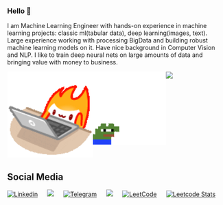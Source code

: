 ### Hello 🐣
I am Machine Learning Engineer with hands-on experience in machine learning projects: classic ml(tabular data), deep learning(images, text). Large experience working with processing BigData and building robust machine learning models on it. Have nice background in Computer Vision and NLP. I like to train deep neural nets on large amounts of data and bringing value with money to business.
<div r style="display: inline-block; justify-content: space-evenly;">
  <img align="right" src="https://github-readme-stats.vercel.app/api/top-langs/?username=kremenevskiy&langs_count=6&hide=javascript,css&theme=dark">
  <img src="https://github.com/kremenevskiy/kremenevskiy/blob/master/Flame.gif?raw=true" width="200"">
  <img src="https://github.com/kremenevskiy/kremenevskiy/blob/master/chill.gif?raw=true" align="right" width="170"">
</div>
<br />



## Social Media
[![Linkedin](https://img.shields.io/badge/LinkedIn-0077B5?style=for-the-badge&logo=linkedin&logoColor=white)](https://www.linkedin.com/in/kremeneuski/) &emsp;
[![](https://img.shields.io/badge/Gmail-D14836?style=for-the-badge&logo=gmail&logoColor=white)](mailto:kremeneuski@gmail.com) &emsp;
[![Telegram](https://img.shields.io/badge/Telegram-2CA5E0?style=for-the-badge&logo=telegram&logoColor=white)](https://t.me/kremenevskiy) &emsp;
[![](https://img.shields.io/badge/Kaggle-00599C?style=for-the-badge&logo=kaggle&logoColor=white)](https://www.kaggle.com/kremenevskiy/) &emsp;
[![LeetCode](https://img.shields.io/badge/LeetCode-000000?style=for-the-badge&logo=LeetCode&logoColor=#d16c06)](https://leetcode.com/u/kremenevskiy/) &emsp;
[![Leetcode Stats](https://leetcard.jacoblin.cool/kremenevskiy)](https://leetcode.com/kremenevskiy)
